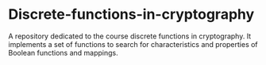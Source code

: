 # Discrete-functions-in-cryptography
A repository dedicated to the course discrete functions in cryptography. It implements a set of functions to search for characteristics and properties of Boolean functions and mappings.

